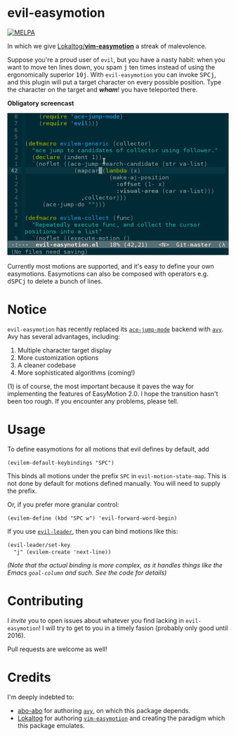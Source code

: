 evil-easymotion
===============
[![MELPA](http://melpa.org/packages/evil-easymotion-badge.svg)](http://melpa.org/#/evil-easymotion)

In which we give [Lokaltog/**vim-easymotion**](https://github.com/Lokaltog/vim-easymotion) a streak of malevolence.

Suppose you're a proud user of `evil`, but you have a nasty habit: when you want to move ten lines down, you spam <kbd>j</kbd> ten times instead of using the ergonomically superior <kbd>10</kbd><kbd>j</kbd>. With `evil-easymotion` you can invoke <kbd>SPC</kbd><kbd>j</kbd>, and this plugin will put a target character on every possible position. Type the character on the target and **_wham_**! you have teleported there.

**Obligatory screencast**

![screencast](img/evil-easymotion-demo.gif)

Currently most motions are supported, and it's easy to define your own easymotions. Easymotions can also be composed with operators e.g. <kbd>d</kbd><kbd>SPC</kbd><kbd>j</kbd> to delete a bunch of lines.

Notice
======

`evil-easymotion` has recently replaced its [`ace-jump-mode`](https://github.com/winterTTr/ace-jump-mode) backend with [`avy`](https://github.com/abo-abo/avy). Avy has several advantages, including:

1. Multiple character target display
2. More customization options
3. A cleaner codebase
4. More sophisticated algorithms (coming!)

(1) is of course, the most important because it paves the way for implementing the features of EasyMotion 2.0. I hope the transition hasn't been too rough. If you encounter any problems, please tell.

Usage
=====
To define easymotions for all motions that evil defines by default, add
```emacs
(evilem-default-keybindings "SPC")
```
This binds all motions under the prefix `SPC` in `evil-motion-state-map`. This is not done by default for motions defined manually. You will need to supply the prefix.

Or, if you prefer more granular control:
```emacs
(evilem-define (kbd "SPC w") 'evil-forward-word-begin)
```

If you use [`evil-leader`](https://github.com/cofi/evil-leader), then you can bind motions like this:

```emacs
(evil-leader/set-key
  "j" (evilem-create 'next-line))
```
_(Note that the actual binding is more complex, as it handles things like the Emacs `goal-column` and such. See the code for details)_

Contributing
============
I _invite_ you to open issues about whatever you find lacking in `evil-easymotion`! I will try to get to you in a timely fasion (probably only good until 2016).

Pull requests are welcome as well!

Credits
=======
I'm deeply indebted to:
* [abo-abo](https://github.com/abo-abo) for authoring [`avy`](https://github.com/abo-abo/avy), on which this package depends.
* [Lokaltog](https://github.com/Lokaltog) for authoring [`vim-easymotion`](https://github.com/Lokaltog/vim-easymotion) and creating the paradigm which this package emulates.
